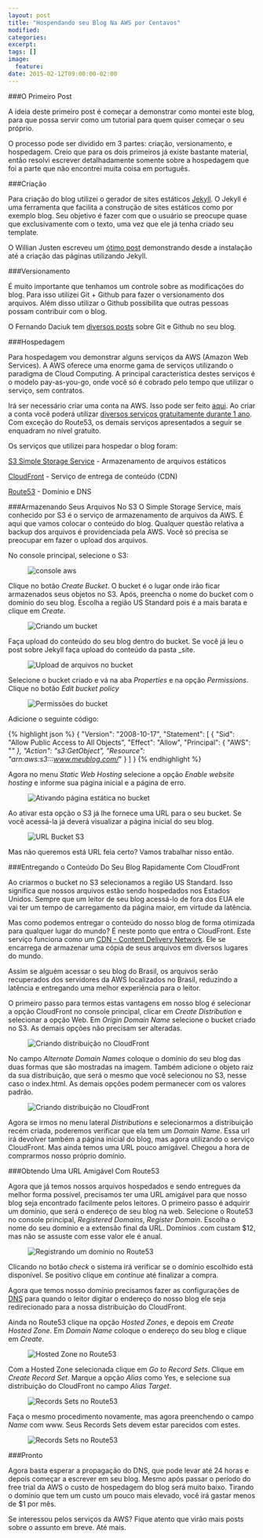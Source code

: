 ```yaml
---
layout: post
title: "Hospendando seu Blog Na AWS por Centavos"
modified:
categories: 
excerpt:
tags: []
image:
  feature:
date: 2015-02-12T09:00:00-02:00
---
```


###O Primeiro Post

A ideia deste primeiro post é começar a demonstrar como montei este blog, para que possa servir como um tutorial para quem quiser começar o seu próprio.

O processo pode ser dividido em 3 partes: criação, versionamento, e hospedagem. Creio que para os dois primeiros já existe bastante material, então resolvi escrever detalhadamente somente sobre a hospedagem que foi a parte que não encontrei muita coisa em português. 

###Criação 

Para criação do blog utilizei o gerador de sites estáticos [Jekyll](http://jekyllrb.com/). O Jekyll é uma ferramenta que facilita a construção de sites estáticos como por exemplo blog. Seu objetivo é fazer com que o usuário se preocupe quase que exclusivamente com o texto, uma vez que ele já tenha criado seu template.

O Willian Justen escreveu um [ótimo post](http://willianjusten.com.br/perguntas-e-respostas-jekyll/) demonstrando desde a instalação até a criação das páginas utilizando Jekyll.

###Versionamento 

É muito importante que tenhamos um controle sobre as modificações do blog. Para isso utilizei Git + Github para fazer o versionamento dos arquivos. Além disso utilizar o Github possibilita que outras pessoas possam contribuir com o blog.

O Fernando Daciuk tem [diversos posts](http://blog.da2k.com.br/2014/01/19/manter-repositorio-github-forkado-sincronizado-com-o-original/) sobre Git e Github no seu blog. 


###Hospedagem

Para hospedagem vou demonstrar alguns serviços da AWS (Amazon Web Services). A AWS oferece uma enorme gama de serviços utilizando o paradigma de Cloud Computing. A principal característica destes serviços é o modelo pay-as-you-go, onde você só é cobrado pelo tempo que utilizar o serviço, sem contratos.

Irá ser necessário criar uma conta na AWS. Isso pode ser feito [aqui](http://aws.amazon.com/pt/). Ao criar a conta você poderá utilizar [diversos serviços gratuitamente durante 1 ano](http://aws.amazon.com/pt/free/). Com exceção do Route53, os demais serviços apresentados a seguir se enquadram no nível gratuito.

Os serviços que utilizei para hospedar o blog foram: 

[S3 Simple Storage Service](http://aws.amazon.com/pt/s3/) - Armazenamento de arquivos estáticos


[CloudFront](http://aws.amazon.com/pt/cloudfront/) - Serviço de entrega de conteúdo (CDN)


[Route53](http://aws.amazon.com/pt/route53/) - Domínio e DNS


###Armazenando Seus Arquivos No S3
O Simple Storage Service, mais conhecido por S3 é o serviço de armazenamento de arquivos da AWS. É aqui que vamos colocar o conteúdo do blog. Qualquer questão relativa a backup dos arquivos é providenciada pela AWS. Você só precisa se preocupar em fazer o upload dos arquivos. 

No console principal, selecione o S3:

<figure>
	<img src="/images/2015-02-10-hospedando-seu-blog-na-aws-por-centavos/1.png" alt="console aws">
</figure>

Clique no botão *Create Bucket*. O bucket é o lugar onde irão ficar armazenados seus objetos no S3. Após, preencha o nome do bucket com o domínio do seu blog. Escolha a região US Standard pois é a mais barata e clique em *Create*.

<figure>
	<img src="/images/2015-02-10-hospedando-seu-blog-na-aws-por-centavos/2.png" alt="Criando um bucket">
</figure>

Faça upload do conteúdo do seu blog dentro do bucket. Se você já leu o post sobre Jekyll faça upload do conteúdo da pasta _site.

<figure>
	<img src="/images/2015-02-10-hospedando-seu-blog-na-aws-por-centavos/3.png" alt="Upload de arquivos no bucket">
</figure>

Selecione o bucket criado e vá na aba *Properties* e na opção *Permissions*. Clique no botão *Edit bucket policy*

<figure>
	<img src="/images/2015-02-10-hospedando-seu-blog-na-aws-por-centavos/4.png" alt="Permissões do bucket">
</figure>

Adicione o seguinte código:

{% highlight json %}
{
	"Version": "2008-10-17",
	"Statement": [
		{
			"Sid": "Allow Public Access to All Objects",
			"Effect": "Allow",
			"Principal": {
				"AWS": "*"
			},
			"Action": "s3:GetObject",
			"Resource": "arn:aws:s3:::www.meublog.com/*"
		}
	]
}
{% endhighlight %}

Agora no menu *Static Web Hosting* selecione a opção *Enable website hosting* e informe sua página inicial e a página de erro.

<figure>
	<img src="/images/2015-02-10-hospedando-seu-blog-na-aws-por-centavos/5.png" alt="Ativando página estática no bucket">
</figure>

Ao ativar esta opção o S3 já lhe fornece uma URL para o seu bucket. Se você acessá-la já deverá visualizar a página inicial do seu blog.

<figure>
	<img src="/images/2015-02-10-hospedando-seu-blog-na-aws-por-centavos/6.png" alt="URL Bucket S3">
</figure>

Mas não queremos está URL feia certo? Vamos trabalhar nisso então.

###Entregando o Conteúdo Do Seu Blog Rapidamente Com CloudFront

Ao criarmos o bucket no S3 selecionamos a região US Standard. Isso significa que nossos arquivos estão sendo hospedados nos Estados Unidos. Sempre que um leitor de seu blog acessá-lo de fora dos EUA ele vai ter um tempo de carregamento da página maior, em virtude da latência. 

Mas como podemos entregar o conteúdo do nosso blog de forma otimizada para qualquer lugar do mundo? É neste ponto que entra o CloudFront. Este serviço funciona como um [CDN - Content Delivery Network](http://www.wikiwand.com/pt/Content_Delivery_Network). Ele se encarrega de armazenar uma cópia de seus arquivos em diversos lugares do mundo. 

Assim se alguém acessar o seu blog do Brasil, os arquivos serão recuperados dos servidores da AWS localizados no Brasil, reduzindo a latência e entregando uma melhor experiência para o leitor.

O primeiro passo para termos estas vantagens em nosso blog é selecionar a opção CloudFront no console principal, clicar em *Create Distribution* e selecionar a opção Web. Em *Origin Domain Name* selecione o bucket criado no S3. As demais opções não precisam ser alteradas.

<figure>
	<img src="/images/2015-02-10-hospedando-seu-blog-na-aws-por-centavos/7.png" alt="Criando distribuição no CloudFront">
</figure>

No campo *Alternate Domain Names* coloque o domínio do seu blog das duas formas que são mostradas na imagem. Também adicione o objeto raiz da sua distribuição, que será o mesmo que você selecionou no S3, nesse caso o index.html. As demais opções podem permanecer com os valores padrão.

<figure>
	<img src="/images/2015-02-10-hospedando-seu-blog-na-aws-por-centavos/8.png" alt="Criando distribuição no CloudFront">
</figure>

Agora se irmos no menu lateral *Distributions* e selecionarmos a distribuição recém criada, poderemos verificar que ela tem um *Domain Name*. Essa url irá devolver também a página inicial do blog, mas agora utilizando o serviço CloudFront. Mas ainda temos uma URL pouco amigável. Chegou a hora de comprarmos nosso próprio domínio.

###Obtendo Uma URL Amigável Com Route53

Agora que já temos nossos arquivos hospedados e sendo entregues da melhor forma possível, precisamos ter uma URL amigável para que nosso blog seja encontrado facilmente pelos leitores. O primeiro passo é adquirir um domínio, que será o endereço de seu blog na web. Selecione o Route53 no console principal, *Registered Domains*, *Register Domain*. Escolha o nome do seu domínio e a extensão final da URL. Domínios .com custam $12, mas não se assuste com esse valor ele é anual. 

<figure>
	<img src="/images/2015-02-10-hospedando-seu-blog-na-aws-por-centavos/9.png" alt="Registrando um domínio no Route53">
</figure>

Clicando no botão *check* o sistema irá verificar se o domínio escolhido está disponível. Se positivo clique em *continue* até finalizar a compra.

Agora que temos nosso domínio precisamos fazer as configurações de [DNS](http://www.wikiwand.com/pt/Domain_Name_System) para quando o leitor digitar o endereço do nosso blog ele seja redirecionado para a nossa distribuição do CloudFront.

Ainda no Route53 clique na opção *Hosted Zones*, e depois em *Create Hosted Zone*. Em *Domain Name* coloque o endereço do seu blog e clique em *Create*.

<figure>
	<img src="/images/2015-02-10-hospedando-seu-blog-na-aws-por-centavos/10.png" alt="Hosted Zone no Route53">
</figure>

Com a Hosted Zone selecionada clique em *Go to Record Sets*. Clique em *Create Record Set*. Marque a opção *Alias* como Yes, e selecione sua distribuição do CloudFront no campo *Alias Target*.

<figure>
	<img src="/images/2015-02-10-hospedando-seu-blog-na-aws-por-centavos/11.png" alt="Records Sets no Route53">
</figure>

Faça o mesmo procedimento novamente, mas agora preenchendo o campo *Name* com www. Seus Records Sets devem estar parecidos com estes.

<figure>
	<img src="/images/2015-02-10-hospedando-seu-blog-na-aws-por-centavos/12.png" alt="Records Sets no Route53">
</figure>

###Pronto

Agora basta esperar a propagação do DNS, que pode levar até 24 horas e depois começar a escrever em seu blog. Mesmo após passar o período do free trial da AWS o custo de hospedagem do blog será muito baixo. Tirando o domínio que tem um custo um pouco mais elevado, você irá gastar menos de $1 por mês. 

Se interessou pelos serviços da AWS? Fique atento que virão mais posts sobre o assunto em breve. Até mais.
